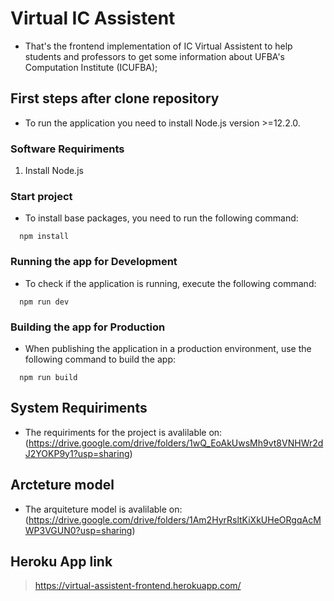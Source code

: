 # Virtual IC Assistent

- That's the frontend implementation of IC Virtual Assistent to help students and professors to get some information about UFBA's Computation Institute (ICUFBA);

## First steps after clone repository

- To run the application you need to install Node.js version >=12.2.0.

### Software Requiriments

1. Install Node.js

### Start project

- To install base packages, you need to run the following command:

```
  npm install
```

### Running the app for Development

- To check if the application is running, execute the following command:

```
  npm run dev
```

### Building the app for Production

- When publishing the application in a production environment, use the following command to build the app:

```
  npm run build
```

## System Requiriments

- The requiriments for the project is avalilable on: (https://drive.google.com/drive/folders/1wQ_EoAkUwsMh9vt8VNHWr2dJ2YOKP9y1?usp=sharing)

## Arcteture model

- The arquiteture model is avalilable on: (https://drive.google.com/drive/folders/1Am2HyrRsltKiXkUHeORgqAcMWP3VGUN0?usp=sharing)

## Heroku App link

> https://virtual-assistent-frontend.herokuapp.com/
